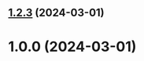 ## [1.2.3](https://github.com/kapletyago/git-extended/compare/v1.0.0...v1.2.3) (2024-03-01)



# 1.0.0 (2024-03-01)



